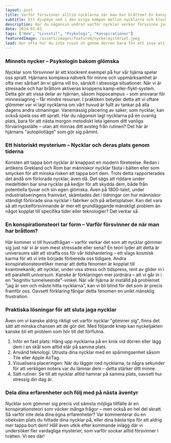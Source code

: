 ```yaml
---
layout: post
title: Varför försvinner alltid nycklarna när man har bråttom? En konspirationsteori
subtitle: Ett djupdyk ned i den eviga kampen mellan nycklarna och klockan
description: Har du någonsin undrat varför nycklar verkar försvinna just när du har bråttom? I den här lekfulla konspirationsteorin gräver vi ner oss i mysteriet bakom dessa frustrerande ögonblick. Är det en slump, hjärnans tricks, eller något mer övernaturligt? Läs vidare för en humoristisk och kanske lite tänkvärd analys!
date: 2024-01-01
tags: ["Hem", "Livsstil", "Psykologi", "Konspirationer"]
featuredImage: /assets/images/featured/nyckelmysteriet.jpeg
lead: Hur ofta har du inte rusat ut genom dörren bara för att inse att nycklarna är spårlöst försvunna? Det spelar ingen roll att du sätter dem på samma plats varje dag – när tiden är knapp och stressen är hög är de som bortblåsta. Detta välbekanta mysterium har fascinerat och frustrerat människor i generationer. Kan det vara en slump? Eller är det möjligt att det finns en större kraft i spel? I den här artikeln ska vi utforska fenomenet ur flera perspektiv, från psykologi till konspirationsteorier, och kanske finna ett sätt att lösa problemet en gång för alla.
---
```


### Minnets nycker – Psykologin bakom glömska

Nycklar som försvinner är ett klockrent exempel på hur vår hjärna spelar oss spratt. Hjärnans komplexa nätverk för minne och uppmärksamhet är ofta mer sårbart än vi gärna vill tro, särskilt i stressiga situationer. När vi är stressade och har bråttom aktiveras kroppens kamp-eller-flykt-system. Detta gör att vissa delar av hjärnan, såsom hippocampus – som ansvarar för minneslagring – får mindre resurser. I praktiken betyder detta att vi oftare glömmer var vi lagt nycklarna om vårt huvud är fullt av tankar på alla dagens andra utmaningar. Vanemässig placering av saker, som nycklar, kan också spela oss ett spratt. Har du någonsin lagt nycklarna på en ovanlig plats, bara för att nästa morgon metodiskt leta igenom ditt vanliga förvaringsställe – utan att minnas ditt avsteg från rutinen? Det här är hjärnans "autopilotläge" som gör sig påmint.

### Ett historiskt mysterium – Nycklar och deras plats genom tiderna

Konsten att tappa bort nycklar är knappast en modern företeelse. Redan i antikens Grekland och Rom bar människor nycklar fästa i bälten eller som smycken för att minska risken att tappa bort dem. Trots detta rapporterades det ändå om förlorade nycklar, även då. Det sägs att riddare under medeltiden bar sina nycklar på kedjor för att skydda dem, både från potentiella tjuvar och sin egen glömska. Även på 1800-talet, under industrialiseringens framväxt, skämtades det i tidningar om hur människor ständigt förlorade sina nycklar i fabriker och på arbetsplatser. Kan det vara så att nyckelförsvinnande är mer ett grundläggande mänskligt problem än något kopplat till specifika tider eller teknologier? Det verkar så.

### En konspirationsteori tar form – Varför försvinner de när man har bråttom?

Här kommer vi till huvudfrågan – varför verkar det som att nycklar gömmer sig just när vi är som mest stressade eller sena? En teori lyder att detta är universums sätt att straffa oss för vår tidshantering – ett slags kosmisk karma för att vi inte började förbereda oss tidigare. Andra konspirationsteoretiker menar att detta fenomen är kopplat till kvantmekanik; att nycklar, under viss stress och tidspress, rent av glider in i ett parallellt universum. Kanske är förklaringen mer jordnära – att vi går in i en "kognitiv tunnelseende"-vinkel. När vår hjärna är inställd på problemet "jag är sen och måste hitta nycklarna", kan vi bli blind för det som är precis framför oss. Oavsett förklaring fångar detta fenomen en unikt mänsklig frustration.

### Praktiska lösningar för att sluta jaga nycklar

Även om vi kanske aldrig riktigt vet varför nycklar "gömmer sig", finns det sätt att minska chansen att de gör det. Med följande knep kan nyckeljakten kanske bli ett problem som hör till det förflutna.

1. Inför en fast plats: Häng upp nycklarna på en krok vid dörren eller lägg dem i en skål som alltid står på samma plats.
2. Använd teknologi: Utrusta dina nycklar med en spårningsenhet såsom Tile eller Apple AirTag.
3. Visualisera placeringen: När du lägger ned nycklarna, ta några sekunder för att verkligen notera var du lämnar dem – detta stärker ditt minne.
4. Sätt rutiner: Se till att nycklar alltid hamnar på samma plats, oavsett hur stressig din dag är.

### Dela dina erfarenheter och följ med på nästa äventyr

Nycklar som gömmer sig precis vid sämsta möjliga tillfälle är en konspirationsteori som väcker många frågor – men också en hel del skratt. Så varför inte dela dina egna erfarenheter? Var kommenterar du en obekväm plats du hittade dina nycklar på, eller dina bästa tips för att aldrig mer tappa bort dem! Håll även utkik efter kommande inlägg där vi undersöker fler vardagliga mysterier, som varför sockar alltid försvinner i tvätten. Vi ses där!
